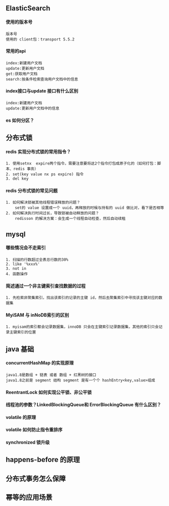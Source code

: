 ## ElasticSearch 
 #### 使用的版本号
    版本号
    使用的 client包：transport 5.5.2
 #### 常用的api
    index:新建用户文档
    update:更新用户文档
    get:获取用户文档
    search:按条件检索查询用户文档中的信息
 #### index接口与update 接口有什么区别
    index:新建用户文档
    update:更新用户文档中的信息
 #### es 如何分区？

## 分布式锁
 #### redis 实现分布式锁的常用指令？
    1. 使用setnx  expire两个指令，需要注意要将这2个指令打包成原子化的（如何打包：脚本、redis 事务）
    2. set(key value nx ps expire) 指令
    3. del key
 #### redis 分布式锁的常见问题
    1. 如何解决锁被其他线程错误释放的问题？
        set的 value 设置成一个 uuid，再释放的时候与持有的 uuid 做比对，看下是否相等
    2. 如何解决执行时间过长，导致锁被自动释放的问题？
        redisson 的解决方案：会生成一个线程自动检查，然后自动续租

## mysql
 #### 哪些情况会不走索引
    1. 扫描的行数超过全表总行数的30%
    2. like '%xxx%'
    3. not in
    4. 函数操作
 #### 简述通过一个非主键索引查找数据的过程
    1. 先检索非聚集索引，找出该索引的记录的主键 id，然后去聚集索引中寻找该主键对应的数据集
 #### MyiSAM 与 inNoDB索引的区别
    1. myisam的索引都会记录数据集，innoDB 只会在主键索引记录数据集，其他的索引只会记录主键索引的位置

## java 基础
 #### concurrentHashMap 的实现原理
    java1.8是数组 + 链表 或者 数组 + 红黑树的接口
    java1.8之前是 segment 结构 segment 是有一个个 hashEntry<key,value>组成
    
 #### ReentrantLock 如何实现公平锁、非公平锁
 #### 线程池的参数？LinkedBlockingQueue和 ErrorBlockingQueue 有什么区别？
 #### volatile 的原理
 #### volatile 如何防止指令重排序
 #### synchronized 锁升级

## happens-before 的原理

## 分布式事务怎么保障
## 幂等的应用场景